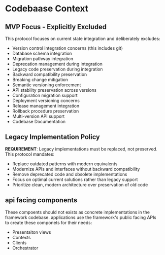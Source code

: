 # Codebaase Context

## MVP Focus - Explicitly Excluded
This protocol focuses on current state integration and deliberately excludes:
- Version control integration concerns (this includes git)
- Database schema integration
- Migration pathway integration
- Deprecation management during integration
- Legacy code preservation during integration
- Backward compatibility preservation
- Breaking change mitigation
- Semantic versioning enforcement
- API stability preservation across versions
- Configuration migration support
- Deployment versioning concerns
- Release management integration
- Rollback procedure preservation
- Multi-version API support
- Codebase Documentation

## Legacy Implementation Policy
**REQUIREMENT**: Legacy implementations must be replaced, not preserved. This protocol mandates:
- Replace outdated patterns with modern equivalents
- Modernize APIs and interfaces without backward compatibility
- Remove deprecated code and obsolete implementations
- Focus on optimal current solutions rather than legacy support
- Prioritize clean, modern architecture over preservation of old code

## api facing components
These compoents should not exists as concrete implementations in the framework codebase. applications use the framework's public facing APIs to create these componets for their needs:
- Presentaiton views
- Contexts
- Clients
- Orchestrator

